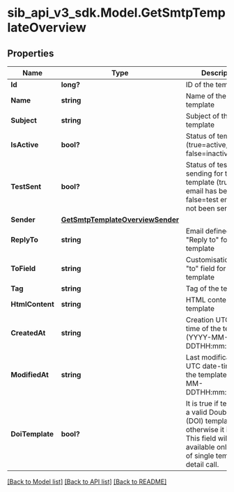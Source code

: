 # sib_api_v3_sdk.Model.GetSmtpTemplateOverview
## Properties

Name | Type | Description | Notes
------------ | ------------- | ------------- | -------------
**Id** | **long?** | ID of the template | 
**Name** | **string** | Name of the template | 
**Subject** | **string** | Subject of the template | 
**IsActive** | **bool?** | Status of template (true&#x3D;active, false&#x3D;inactive) | 
**TestSent** | **bool?** | Status of test sending for the template (true&#x3D;test email has been sent, false&#x3D;test email has not been sent) | 
**Sender** | [**GetSmtpTemplateOverviewSender**](GetSmtpTemplateOverviewSender.md) |  | 
**ReplyTo** | **string** | Email defined as the &quot;Reply to&quot; for the template | 
**ToField** | **string** | Customisation of the &quot;to&quot; field for the template | 
**Tag** | **string** | Tag of the template | 
**HtmlContent** | **string** | HTML content of the template | 
**CreatedAt** | **string** | Creation UTC date-time of the template (YYYY-MM-DDTHH:mm:ss.SSSZ) | 
**ModifiedAt** | **string** | Last modification UTC date-time of the template (YYYY-MM-DDTHH:mm:ss.SSSZ) | 
**DoiTemplate** | **bool?** | It is true if template is a valid Double opt-in (DOI) template, otherwise it is false. This field will be available only in case of single template detail call. | [optional] 

[[Back to Model list]](../README.md#documentation-for-models) [[Back to API list]](../README.md#documentation-for-api-endpoints) [[Back to README]](../README.md)

